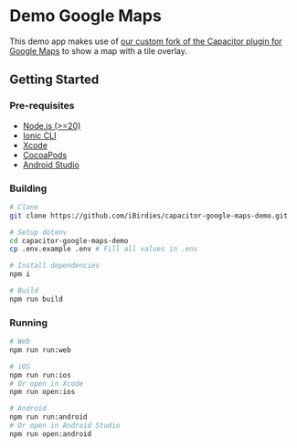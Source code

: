 # Demo Google Maps

This demo app makes use of [our custom fork of the Capacitor plugin for Google Maps](https://github.com/iBirdies/capacitor-google-maps) to show a map with a tile overlay.

## Getting Started

### Pre-requisites

- [Node.js (>=20)](https://nodejs.org/en/download)
- [Ionic CLI](https://ionicframework.com/docs/intro/cli#install-the-ionic-cli)
- [Xcode](https://developer.apple.com/xcode/)
- [CocoaPods](https://cocoapods.org/)
- [Android Studio](https://developer.android.com/studio)

### Building

```bash
# Clone
git clone https://github.com/iBirdies/capacitor-google-maps-demo.git

# Setup dotenv
cd capacitor-google-maps-demo
cp .env.example .env # Fill all values in .env

# Install dependencies
npm i

# Build
npm run build
```

### Running
```bash
# Web
npm run run:web

# iOS
npm run run:ios
# Or open in Xcode
npm run open:ios

# Android
npm run run:android
# Or open in Android Studio
npm run open:android
```
